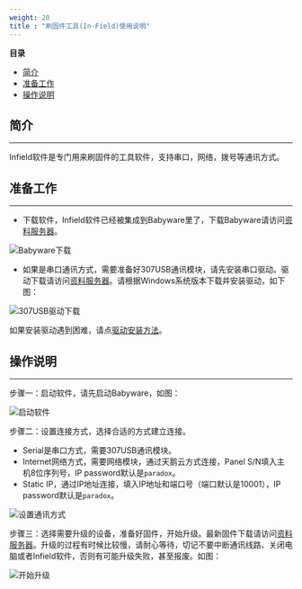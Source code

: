 ```yaml
---
weight: 20
title : "刷固件工具(In-Field)使用说明"
---
```


**目录**

- [简介](#j10)
- [准备工作](#j20)
- [操作说明](#j30)

<h2 id="j10">简介</h2>

---

Infield软件是专门用来刷固件的工具软件，支持串口，网络，拨号等通讯方式。

<h2 id="j20">准备工作</h2>

---

- 下载软件，Infield软件已经被集成到Babyware里了，下载Babyware请访问[资料服务器](http://support.senboll.com:8888/)。

![Babyware下载](/help/node2/infield/images/babyware-download.png)

- 如果是串口通讯方式，需要准备好307USB通讯模块，请先安装串口驱动。驱动下载请访问[资料服务器](http://support.senboll.com:8888/)。请根据Windows系统版本下载并安装驱动，如下图：

![307USB驱动下载](/help/node2/infield/images/307usb-driver-download.png)

如果安装驱动遇到困难，请点[驱动安装方法](/help/node2/babyware/#j202)。

<h2 id="j30">操作说明</h2>

---

步骤一：启动软件，请先启动Babyware，如图：

![启动软件](/help/node2/infield/images/infield-start.png)

步骤二：设置连接方式，选择合适的方式建立连接。

- Serial是串口方式，需要307USB通讯模块。
- Internet网络方式，需要网络模块，通过天鹅云方式连接，Panel S/N填入主机8位序列号，IP password默认是`paradox`。
- Static IP，通过IP地址连接，填入IP地址和端口号（端口默认是10001），IP password默认是`paradox`。

![设置通讯方式](/help/node2/infield/images/infield-setting.png)

步骤三：选择需要升级的设备，准备好固件，开始升级。最新固件下载请访问[资料服务器](http://support.senboll.com:8888/)。升级的过程有时候比较慢，请耐心等待，切记不要中断通讯线路、关闭电脑或者Infield软件，否则有可能升级失败，甚至报废。如图：

![开始升级](/help/node2/infield/images/infield-start-update.png)